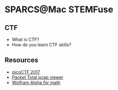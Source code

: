 # SPARCS@Mac STEMFuse

## CTF
* What is CTF?
* How do you learn CTF skills?

## Resources
* [picoCTF 2017](https://2017.picoctf.com/)
* [Packet Total pcap viewer](https://packettotal.com)
* [Wolfram Alpha for math](http://www.wolframalpha.com/)

